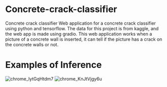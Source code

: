 # Concrete-crack-classifier
Concrete crack classifier
Web application for a concrete crack classifier using python and tensorflow. The data for this project  is from kaggle, and the web app is made using gradio. This web application works when a picture of a concrete wall is inserted, it can tell if the picture has a crack on the concrete walls or not.
# Examples of Inference
![chrome_lytGqHtdm7](https://user-images.githubusercontent.com/114634564/197137805-d7f16869-e985-411f-9f3c-867e5a7825dd.png)
![chrome_KnJtVjgy6u](https://user-images.githubusercontent.com/114634564/197137822-b33ea9f4-ad20-4b92-bb77-cb320b4d9ac6.png)
